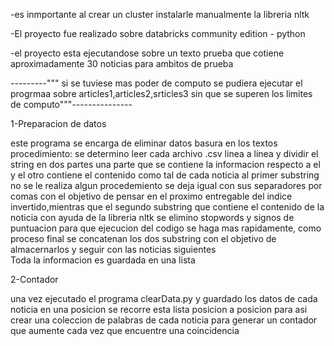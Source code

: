 -es inmportante al crear un cluster instalarle manualmente la libreria nltk

-El proyecto fue realizado sobre databricks community edition - python

-el proyecto esta ejecutandose sobre un texto prueba que cotiene aproximadamente 30 noticias para ambitos de prueba 

---------""" si se tuviese mas poder de computo se pudiera ejecutar el progrmaa sobre articles1,articles2,srticles3 sin que se superen los limites de computo"""---------------



1-Preparacion de datos

este programa se encarga de eliminar datos basura en los textos
procedimiento:
se determino leer cada archivo .csv linea a linea y dividir el string en dos partes
una parte que se contiene la informacion respecto a el y el otro contiene el contenido como tal de cada noticia
al primer substring no se le realiza algun procedemiento se deja igual con sus separadores por comas con el objetivo
de pensar en el proximo entregable del indice invertido,mientras que el segundo substring que contiene el contenido
de la noticia con ayuda de la libreria nltk se elimino stopwords y signos de puntuacion para que ejecucion del codigo
se haga mas rapidamente, como proceso final se concatenan los dos substring con el objetivo de almacernarlos y seguir con las 
noticias siguientes  
Toda la informacion es guardada en una lista 


2-Contador

una vez ejecutado el programa clearData.py y guardado los datos de cada noticia en una posicion se recorre esta lista posicion a posicion para asi crear una coleccion de palabras de cada noticia para generar un contador que aumente cada vez que encuentre una coincidencia 